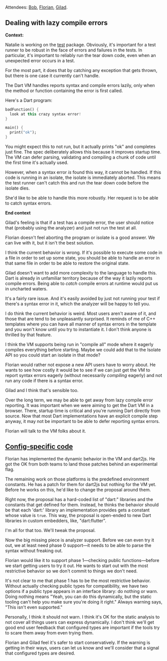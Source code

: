 Attendees: [Bob][], [Florian][], [Gilad][].

[bob]: https://github.com/munificent
[florian]: https://github.com/floitschG
[gilad]: https://github.com/gbracha

## Dealing with lazy compile errors

**Context:**

Natalie is working on the [test][] package. Obviously, it's important for a test
runner to be robust in the face of errors and failures in the tests. In
particular, it's important to reliably run the tear down code, even when an
unexpected error occurs in a test.

[test]: https://pub.dartlang.org/packages/test

For the most part, it does that by catching any exception that gets thrown, but
there is one case it currently can't handle.

The Dart VM handles reports syntax and compile errors lazily, only when the
method or function containing the error is first called.

Here's a Dart program:

```dart
badFunction() {
  look at this crazy syntax error!
}

main() {
  print("ok");
}
```

You might expect this to not run, but it actually prints "ok" and completes just
fine. The spec deliberately allows this because it improves startup time. The VM
can defer parsing, validating and compiling a chunk of code until the first time
it's actually used.

However, when a syntax error *is* found this way, it cannot be handled. If this
code is running in an isolate, the isolate is immediately aborted. This means
the test runner can't catch this and run the tear down code before the isolate
dies.

She'd like to be able to handle this more robustly. Her request is to be able to
catch syntax errors.

**End context**

Gilad's feeling is that if a test has a compile error, the user should notice
that (probably using the analyzer) and just not run the test at all.

Florian doesn't feel aborting the program or isolate is a good answer. We can
live with it, but it isn't the best solution.

I think the current behavior is wrong. If it's possible to execute some code in
a file in order to set up some state, you should be able to handle an error in
that same file in order to be able to restore the original state.

Gilad doesn't want to add more complexity to the language to handle this. Dart
is already in unfamiliar territory because of the way it lazily reports compile
errors. Being able to *catch* compile errors at runtime would put us in
uncharted waters.

It's a fairly rare issue. And it's easily avoided by just not running your test
if there's a syntax error in it, which the analyzer will be happy to tell you.

I do think the current behavior is weird. Most users aren't aware of it, and
those that are tend to be unpleasantly surprised. It reminds of me of C++
templates where you can have all manner of syntax errors in the template and you
won't know until you try to instantiate it. I don't think anyone is thrilled by
that feature.

I think the VM supports being run in "compile all" mode where it eagerly
compiles everything before starting. Maybe we could add that to the Isolate API
so you could start an isolate in that mode?

Florian would rather not expose a new API users have to worry about. He wants to
see how costly it would be to see if we can just get the VM to report syntax
errors eagerly (without necessarily *compiling* eagerly) and not run any code if
there is a syntax error.

Gilad and I think that's sensible too.

Over the long term, we may be able to get away from lazy compile error
reporting. It was important when we were aiming to get the Dart VM in a browser.
There, startup time is critical and you're running Dart directly from source.
Now that most Dart implementations have an explicit compile step anyway, it may
not be important to be able to defer reporting syntax errors.

Florian will talk to the VM folks about it.

## [Config-specific code][40]

[40]: https://github.com/dart-lang/dart_enhancement_proposals/issues/40

Florian has implemented the dynamic behavior in the VM and dart2js. He got the
OK from both teams to land those patches behind an experimental flag.

The remaining work on those platforms is the predefined environment constants.
He has a patch for them for dart2js but nothing for the VM yet. Before he works
on this, he'd like to change the proposal around them.

Right now, the proposal has a hard-coded list of "dart:" libraries and the
constants that get defined for them. Instead, he thinks the behavior should be
that each 'dart:' library an implementation provides gets a constant whose value
is `true`. This way, the proposal is open-ended to new Dart libraries in custom
embedders, like, "dart:flutter".

I'm all for that too. We'll tweak the proposal.

Now the big missing piece is analyzer support. Before we can even try it out, we
at least need phase 0 support&mdash;it needs to be able to parse the syntax
without freaking out.

Florian would like it to support phase 1&mdash;checking public
functions&mdash;before we start getting users to try it out. He wants to start
out with the most restrictive behavior so we don't commit to things we don't
need.

It's not clear to me that phase 1 has to be the most restrictive behavior.
Without actually checking public types for compatibility, we have two options if
a public type appears in an interface library: do nothing or warn. Doing nothing
means "Yeah, you can do this dynamically, but the static tooling can't help you
make sure you're doing it right." Always warning says, "This isn't even
supported."

Personally, I think it should not warn. I think it's OK for the static analysis
to not cover all things users can express dynamically. I don't think we'll get
good end user feedback that configured types are important if the tools try to
scare them away from even trying them.

Florian and Gilad feel it's safer to start conservatively. If the warning is
getting in their ways, users can let us know and we'll consider that a signal
that configured types are desired.
